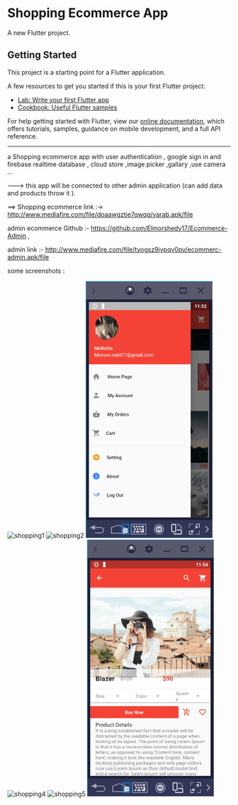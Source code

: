 # Shopping Ecommerce App

A new Flutter project.

## Getting Started

This project is a starting point for a Flutter application.

A few resources to get you started if this is your first Flutter project:

- [Lab: Write your first Flutter app](https://flutter.dev/docs/get-started/codelab)
- [Cookbook: Useful Flutter samples](https://flutter.dev/docs/cookbook)

For help getting started with Flutter, view our 
[online documentation](https://flutter.dev/docs), which offers tutorials, 
samples, guidance on mobile development, and a full API reference.


---------------

a Shopping ecommerce app with user authentication , google sign in and firebase realtime database , cloud store ,image picker ,gallary ,use camera ...

---> this app will be connected to other admin application (can add data and products throw it ).

==> Shopping ecommerce link :->   http://www.mediafire.com/file/doaawgztie7qwqg/yarab.apk/file 

admin ecommerce Github :- https://github.com/Elmorshedy17/Ecommerce-Admin ,

admin link :- http://www.mediafire.com/file/tyogsz9jvpqv0pv/ecommerc-admin.apk/file


some screenshots :

![shopping1](https://github.com/Elmorshedy17/shopping-ecommerce/blob/master/shooping/shooping1.png)
![shopping2](https://github.com/Elmorshedy17/shopping-ecommerce/blob/master/shooping/shooping2.png)
![shopping3](https://github.com/Elmorshedy17/shopping-ecommerce/blob/master/shopping/shooping3.png)
![shopping4](https://github.com/Elmorshedy17/shopping-ecommerce/blob/master/shooping/shooping4.png)
![shopping5](https://github.com/Elmorshedy17/shopping-ecommerce/blob/master/shooping/shooping5.png)
![shopping6](https://github.com/Elmorshedy17/shopping-ecommerce/blob/master/shopping/shooping6.png)
